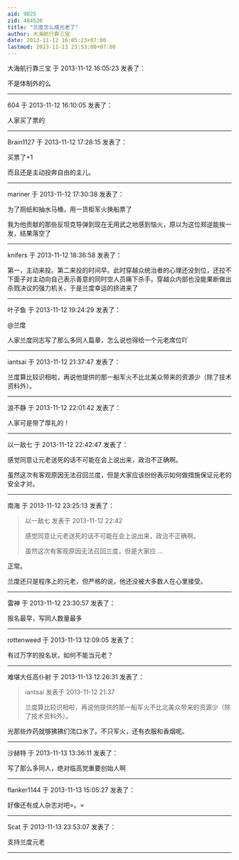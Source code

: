 ```yaml
---
aid: 9025
zid: 484520
title: "兰度怎么成元老了"
author: 大海航行靠三宝
date: 2013-11-12 16:05:23+07:00
lastmod: 2013-11-13 23:53:00+07:00
---
```


大海航行靠三宝 于 2013-11-12 16:05:23 发表了：

不是体制外的么

---

604 于 2013-11-12 16:10:05 发表了：

人家买了票的

---

Brain1127 于 2013-11-12 17:28:15 发表了：

买票了+1

而且还是主动投奔自由的主儿。

---

mariner 于 2013-11-12 17:30:38 发表了：

为了厕纸和抽水马桶，用一货柜军火换船票了

我为他贡献的那些反坦克导弹到现在无用武之地感到恼火，原以为这位郑逆能挨一发，结果落空了

---

knifers 于 2013-11-12 18:36:58 发表了：

第一，主动来投。第二来投的时间早。此时穿越众统治者的心理还没到位，还拉不下面子对主动向自己表示善意的同时空人员痛下杀手。穿越众内部也没能果断做出杀戮决议的强力机关，于是兰度幸运的挤进来了

---

叶子鱼 于 2013-11-12 19:24:29 发表了：

@兰度

人家兰度同志写了那么多同人篇章，怎么说也得给一个元老席位吖

---

iantsai 于 2013-11-12 21:37:47 发表了：

兰度算比较识相啦，再说他提供的那一船军火不比北美众带来的资源少（除了技术资料外）。

---

浪不静 于 2013-11-12 22:01:42 发表了：

人家可是带了厚礼的！

---

以一敌七 于 2013-11-12 22:42:47 发表了：

感觉同意让元老送死的话不可能在会上说出来，政治不正确啊。

虽然这次有客观原因无法召回兰度，但是大家应该纷纷表示如何做措施保证元老的安全才对。

---

南海 于 2013-11-12 23:25:13 发表了：

> 以一敌七 发表于 2013-11-12 22:42
>
> 感觉同意让元老送死的话不可能在会上说出来，政治不正确啊。
>
> 虽然这次有客观原因无法召回兰度，但是大家应 ...

正常。

兰度还只是程序上的元老，但严格的说，他还没被大多数人在心里接受。

---

雷神 于 2013-11-12 23:30:57 发表了：

报名最早，写同人数量最多

---

rottenweed 于 2013-11-13 12:09:05 发表了：

有过万字的投名状，如何不能当元老？

---

难堪大任高仆射 于 2013-11-13 12:26:31 发表了：

> iantsai 发表于 2013-11-12 21:37
>
> 兰度算比较识相啦，再说他提供的那一船军火不比北美众带来的资源少（除了技术资料外）。

光那些炸药就够狒狒们流口水了。不只军火，还有衣服和香烟呢。

---

沙赫特 于 2013-11-13 13:36:11 发表了：

写了那么多同人，绝对临高党重要创始人啊

---

flanker1144 于 2013-11-13 15:05:27 发表了：

好像还有成人杂志对吧=。=

---

Scat 于 2013-11-13 23:53:07 发表了：

支持兰度元老

---
